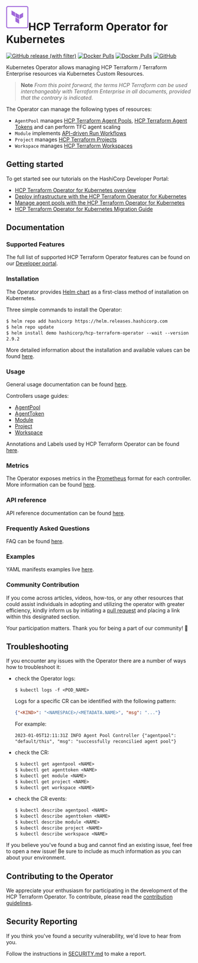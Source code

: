 <a href="https://cloud.hashicorp.com/products/terraform">
    <img src=".github/hcp-terraform-logo.png" alt="HCP Terraform" title="HCP Terraform" align="left" height="60" />
</a>

# HCP Terraform Operator for Kubernetes

[![GitHub release (with filter)](https://img.shields.io/github/v/release/hashicorp/hcp-terraform-operator)](https://github.com/hashicorp/hcp-terraform-operator/releases)
[![Docker Pulls](https://img.shields.io/docker/pulls/hashicorp/hcp-terraform-operator)](https://hub.docker.com/r/hashicorp/hcp-terraform-operator) [![Docker Pulls](https://img.shields.io/docker/pulls/hashicorp/terraform-cloud-operator)](https://hub.docker.com/r/hashicorp/terraform-cloud-operator)
[![GitHub](https://img.shields.io/github/license/hashicorp/hcp-terraform-operator)](https://github.com/hashicorp/hcp-terraform-operator/blob/main/LICENSE)

Kubernetes Operator allows managing HCP Terraform / Terraform Enterprise resources via Kubernetes Custom Resources.

> **Note**
> _From this point forward, the terms HCP Terraform can be used interchangeably with Terraform Enterprise in all documents, provided that the contrary is indicated._

The Operator can manage the following types of resources:

- `AgentPool` manages [HCP Terraform Agent Pools](https://developer.hashicorp.com/terraform/cloud-docs/agents/agent-pools), [HCP Terraform Agent Tokens](https://developer.hashicorp.com/terraform/cloud-docs/users-teams-organizations/api-tokens#agent-api-tokens) and can perform TFC agent scaling
- `Module` implements [API-driven Run Workflows](https://developer.hashicorp.com/terraform/cloud-docs/run/api)
- `Project` manages [HCP Terraform Projects](https://developer.hashicorp.com/terraform/cloud-docs/workspaces/organize-workspaces-with-projects)
- `Workspace` manages [HCP Terraform Workspaces](https://developer.hashicorp.com/terraform/cloud-docs/workspaces)

## Getting started

To get started see our tutorials on the HashiCorp Developer Portal:

- [HCP Terraform Operator for Kubernetes overview](https://developer.hashicorp.com/terraform/cloud-docs/integrations/kubernetes)
- [Deploy infrastructure with the HCP Terraform Operator for Kubernetes](https://developer.hashicorp.com/terraform/tutorials/kubernetes/kubernetes-operator-v2)
- [Manage agent pools with the HCP Terraform Operator for Kubernetes](https://developer.hashicorp.com/terraform/tutorials/kubernetes/kubernetes-operator-v2-agentpool)
- [HCP Terraform Operator for Kubernetes Migration Guide](https://developer.hashicorp.com/terraform/cloud-docs/integrations/kubernetes/ops-v2-migration)

## Documentation

### Supported Features

The full list of supported HCP Terraform Operator features can be found on our [Developer portal](https://developer.hashicorp.com/terraform/cloud-docs/integrations/kubernetes#supported-terraform-cloud-features).

### Installation

The Operator provides [Helm chart](./charts/hcp-terraform-operator) as a first-class method of installation on Kubernetes.

Three simple commands to install the Operator:

```console
$ helm repo add hashicorp https://helm.releases.hashicorp.com
$ helm repo update
$ helm install demo hashicorp/hcp-terraform-operator --wait --version 2.9.2
```

More detailed information about the installation and available values can be found [here](./charts/hcp-terraform-operator/README.md).

### Usage

General usage documentation can be found [here](./docs/usage.md).

Controllers usage guides:

- [AgentPool](./docs/agentpool.md)
- [AgentToken](./docs/agenttoken.md)
- [Module](./docs/module.md)
- [Project](./docs/project.md)
- [Workspace](./docs/workspace.md)

Annotations and Labels used by HCP Terraform Operator can be found [here](./docs/annotations-and-labels.md).

### Metrics

The Operator exposes metrics in the [Prometheus](https://prometheus.io/) format for each controller. More information can be found [here](./docs/metrics.md).

### API reference

API reference documentation can be found [here](./docs/api-reference.md).

### Frequently Asked Questions

FAQ can be found [here](./docs/faq.md).

### Examples

YAML manifests examples live [here](./docs/examples/).

### Community Contribution

If you come across articles, videos, how-tos, or any other resources that could assist individuals in adopting and utilizing the operator with greater efficiency, kindly inform us by initiating a [pull request](https://github.com/hashicorp/hcp-terraform-operator/pulls) and placing a link within this designated section.

Your participation matters. Thank you for being a part of our community! :raised_hands:

## Troubleshooting

If you encounter any issues with the Operator there are a number of ways how to troubleshoot it:

- check the Operator logs:

    ```console
    $ kubectl logs -f <POD_NAME>
    ```

    Logs for a specific CR can be identified with the following pattern:

    ```json
    {"<KIND>": "<NAMESPACE>/<METADATA.NAME>", "msg": "..."}
    ```

    For example:

    ```text
    2023-01-05T12:11:31Z INFO Agent Pool Controller	{"agentpool": "default/this", "msg": "successfully reconcilied agent pool"}
    ```

- check the CR:

    ```console
    $ kubectl get agentpool <NAME>
    $ kubectl get agenttoken <NAME>
    $ kubectl get module <NAME>
    $ kubectl get project <NAME>
    $ kubectl get workspace <NAME>
    ```

- check the CR events:

    ```console
    $ kubectl describe agentpool <NAME>
    $ kubectl describe agenttoken <NAME>
    $ kubectl describe module <NAME>
    $ kubectl describe project <NAME>
    $ kubectl describe workspace <NAME>
    ```

If you believe you've found a bug and cannot find an existing issue, feel free to open a new issue! Be sure to include as much information as you can about your environment.

## Contributing to the Operator

We appreciate your enthusiasm for participating in the development of the HCP Terraform Operator. To contribute, please read the [contribution guidelines](./CONTRIBUTING.md).

## Security Reporting

If you think you've found a security vulnerability, we'd love to hear from you.

Follow the instructions in [SECURITY.md](.github/SECURITY.md) to make a report.
